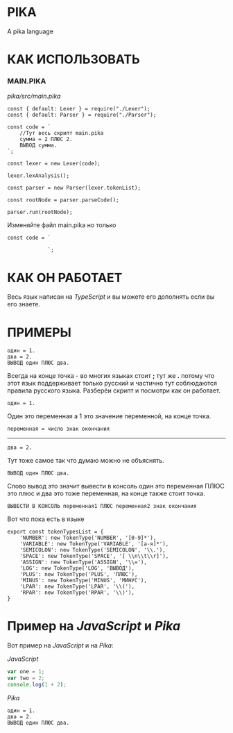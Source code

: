 # PIKA
A pika language

# КАК ИСПОЛЬЗОВАТЬ

### MAIN.PIKA
*pika/src/main.pika*
```
const { default: Lexer } = require("./Lexer");
const { default: Parser } = require("./Parser");

const code = `
    //Тут весь скрипт main.pika
    сумма = 2 ПЛЮС 2.
    ВЫВОД сумма.
`;

const lexer = new Lexer(code);

lexer.lexAnalysis();

const parser = new Parser(lexer.tokenList);

const rootNode = parser.parseCode();

parser.run(rootNode);

```
Изменяйте файл main.pika но только
```
const code = `

             `;
```
# КАК ОН РАБОТАЕТ

Весь язык написан на *TypeScript* и вы можете его дополнять если вы его знаете.

# ПРИМЕРЫ

```
один = 1.
два = 2.
ВЫВОД один ПЛЮС два.
```
Всегда на конце точка - во многих языках стоит **;** тут же **.** потому что этот язык поддерживает только русский и частично тут соблюдаются правила русского языка. Разберёи скрипт и посмотри как он работает.
```
один = 1.
```
Один это переменная а 1 это значение переменной, на конце точка.
```
переменная = число знак окончания
```
-----------------------------------------------------------------------
```
два = 2.
```
Тут тоже самое так что думаю можно не объяснять.
```
ВЫВОД один ПЛЮС два.
```
Слово вывод это значит вывести в консоль один это переменная ПЛЮС это плюс и два это тоже переменная, на конце также стоит точка.
```
ВЫВЕСТИ В КОНСОЛЬ переменная1 ПЛЮС переменная2 знак окончания
```
Вот что пока есть в языке
```
export const tokenTypesList = {
    'NUMBER': new TokenType('NUMBER', '[0-9]*'),
    'VARIABLE': new TokenType('VARIABLE', '[а-я]*'),
    'SEMICOLON': new TokenType('SEMICOLON', '\\.'),
    'SPACE': new TokenType('SPACE', '[ \\n\\t\\r]'),
    'ASSIGN': new TokenType('ASSIGN', '\\='),
    'LOG': new TokenType('LOG', 'ВЫВОД'),
    'PLUS': new TokenType('PLUS', 'ПЛЮС'),
    'MINUS': new TokenType('MINUS', 'МИНУС'),
    'LPAR': new TokenType('LPAR', '\\('),
    'RPAR': new TokenType('RPAR', '\\)'),
}
```
# Пример на *JavaScript* и *Pika*
Вот пример на *JavaScript* и на *Pika*:

*JavaScript*
```javascript
var one = 1;
var two = 2;
console.log(1 + 2);
```
*Pika*
```ru
один = 1.
два = 2.
ВЫВОД один ПЛЮС два.
```
